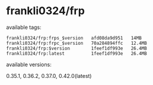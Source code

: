 # frankli0324/frp

available tags:

```
frankli0324/frp:frps_$version   afd08da9d951   14MB
frankli0324/frp:frpc_$version   70a284894ffc   12.4MB
frankli0324/frp:$version        1feef1df993e   26.4MB
frankli0324/frp:latest          1feef1df993e   26.4MB
```

available versions:

0.35.1, 0.36.2, 0.37.0, 0.42.0(latest)
